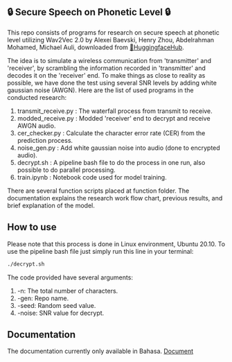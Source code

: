 ## 🔒 Secure Speech on Phonetic Level 🔒 

This repo consists of programs for research on secure speech at phonetic level utilizing Wav2Vec 2.0 by Alexei Baevski, Henry Zhou, Abdelrahman Mohamed, Michael Auli, downloaded from [🤗HuggingfaceHub](https://huggingface.co).

The idea is to simulate a wireless communication from 'transmitter' and 'receiver', by scrambling the information recorded in 'transmitter' and decodes it on the 'receiver' end. To make things as close to reality as possible, we have done the test using several SNR levels by adding white gaussian noise (AWGN). Here are the list of used programs in the conducted research:
1. transmit_receive.py  : The waterfall process from transmit to receive.
2. modded_receive.py    : Modded 'receiver' end to decrypt and receive AWGN audio.
3. cer_checker.py       : Calculate the character error rate (CER) from the prediction process.
4. noise_gen.py         : Add white gaussian noise into audio (done to encrypted audio).
5. decrypt.sh           : A pipeline bash file to do the process in one run, also possible to do parallel processing.
6. train.ipynb          : Notebook code used for model training.

There are several function scripts placed at function folder. The documentation explains the research work flow chart, previous results, and brief explanation of the model.

## How to use
Please note that this process is done in Linux environment, Ubuntu 20.10.
To use the pipeline bash file just simply run this line in your terminal:
```bash
./decrypt.sh
```

The code provided have several arguments:
1. -n: The total number of characters.
2. -gen: Repo name.
3. -seed: Random seed value.
4. -noise: SNR value for decrypt.

## Documentation
The documentation currently only available in Bahasa.
[Document](https://drive.google.com/file/d/17JsUxs567v-eRjiOZFX6_U_PgyXnTrjE/view?usp=sharing)
